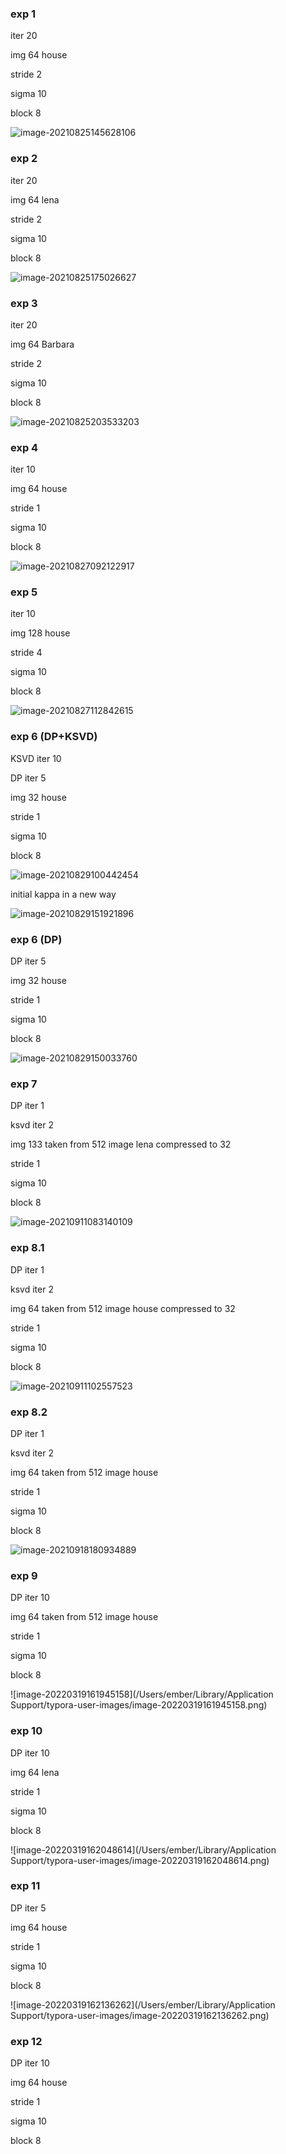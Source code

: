 ### exp 1

iter 20

img 64 house

stride 2

sigma 10

block 8

![image-20210825145628106](8.25.assets/image-20210825145628106.png)

### exp 2

iter 20

img 64 lena

stride 2

sigma 10

block 8

![image-20210825175026627](8.25.assets/image-20210825175026627.png)

### exp 3

iter 20

img 64 Barbara

stride 2

sigma 10

block 8

![image-20210825203533203](8.25.assets/image-20210825203533203.png)

### exp 4

iter 10

img 64 house

stride 1

sigma 10

block 8

![image-20210827092122917](8.25.assets/image-20210827092122917.png)

### exp 5

iter 10

img 128 house

stride 4

sigma 10

block 8

<img src="8.25.assets/image-20210827112842615.png" alt="image-20210827112842615"  />

### exp 6 (DP+KSVD)

KSVD iter 10

DP iter 5

img 32 house

stride 1

sigma 10

block 8

![image-20210829100442454](8.25.assets/image-20210829100442454.png)

initial kappa in a new way

![image-20210829151921896](8.25.assets/image-20210829151921896.png)

### exp 6 (DP)

DP iter 5

img 32 house

stride 1

sigma 10

block 8

![image-20210829150033760](8.25.assets/image-20210829150033760.png)

### exp 7

DP iter 1

ksvd iter 2

img 133 taken from 512 image lena compressed to 32

stride 1

sigma 10

block 8

![image-20210911083140109](8.25.assets/image-20210911083140109.png)

### exp 8.1

DP iter 1

ksvd iter 2

img 64 taken from 512 image house compressed to 32

stride 1

sigma 10

block 8

![image-20210911102557523](8.25.assets/image-20210911102557523.png)

### exp 8.2

DP iter 1

ksvd iter 2

img 64 taken from 512 image house

stride 1

sigma 10

block 8

![image-20210918180934889](8.25.assets/image-20210918180934889.png)

### exp 9

DP iter 10

img 64 taken from 512 image house

stride 1

sigma 10

block 8

![image-20220319161945158](/Users/ember/Library/Application Support/typora-user-images/image-20220319161945158.png)

### exp 10

DP iter 10

img 64 lena

stride 1

sigma 10

block 8

![image-20220319162048614](/Users/ember/Library/Application Support/typora-user-images/image-20220319162048614.png)

### exp 11

DP iter 5

img 64 house

stride 1

sigma 10

block 8

![image-20220319162136262](/Users/ember/Library/Application Support/typora-user-images/image-20220319162136262.png)

### exp 12

DP iter 10

img 64 house

stride 1

sigma 10

block 8
